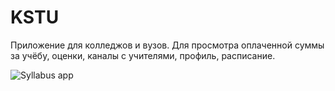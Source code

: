 # KSTU

Приложение для колледжов и вузов. Для просмотра оплаченной суммы за учёбу, оценки, каналы с учителями, профиль, расписание.

![Syllabus app](https://firebasestorage.googleapis.com/v0/b/tenderfromasst.appspot.com/o/Frame%201.png?alt=media&token=928f8eb0-92dd-4587-a92d-337258e0ecd6)
